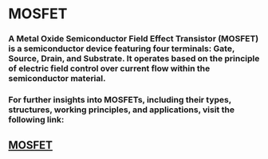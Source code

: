 # MOSFET
### A Metal Oxide Semiconductor Field Effect Transistor (MOSFET) is a semiconductor device featuring four terminals: Gate, Source, Drain, and Substrate. It operates based on the principle of electric field control over current flow within the semiconductor material. 
### For further insights into MOSFETs, including their types, structures, working principles, and applications, visit the following link: 
## [MOSFET](https://iamradhakulkarni.blogspot.com/2023/01/mosfet.html)
